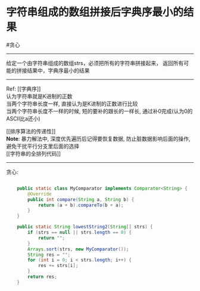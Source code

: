 #  字符串组成的数组拼接后字典序最小的结果


#贪心 

---

给定一个由字符串组成的数组strs，必须把所有的字符串拼接起来，
返回所有可能的拼接结果中，字典序最小的结果


---
Ref:
[[字典序]]  
认为字符串就是K进制的正数  
当两个字符串长度一样, 直接认为是K进制的正数进行比较  
当两个字符串长度不一样的时候, 短的要补的跟长的一样长, 通过补0完成(认为0的ASCII比a还小)
 
 
[[排序算法的传递性]]  
**Note**: 暴力解法中, 深度优先遍历后记得要恢复数据, 防止脏数据影响后面的操作, 避免干扰平行分支里后面的选择  
[[字符串的全排列代码]]  

---
贪心:
```java

	public static class MyComparator implements Comparator<String> {
		@Override
		public int compare(String a, String b) {
			return (a + b).compareTo(b + a);
		}
	}

	public static String lowestString2(String[] strs) {
		if (strs == null || strs.length == 0) {
			return "";
		}
		Arrays.sort(strs, new MyComparator());
		String res = "";
		for (int i = 0; i < strs.length; i++) {
			res += strs[i];
		}
		return res;
	}
```